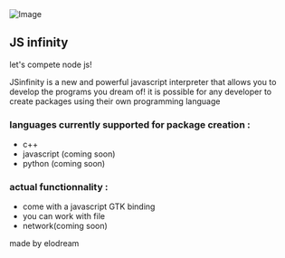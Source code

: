 
<div align="center><a href="https://goopics.net/i/forfla"><img src="https://i.goopics.net/forfla.png"  alt="Image"></a></div>

<h2 >JS infinity</h2>
let's compete node js!

JSinfinity is a new and powerful javascript interpreter that allows you to develop the programs you dream of!
it is possible for any developer to create packages using their own programming language


<h3 >languages currently supported for package creation :</h3>
<ul>
  <li>c++</li>
<li>javascript (coming soon)</li>
<li>python (coming soon)</li>
</ul>

<h3>actual functionnality :</h3>
<ul>
 <li>come with a javascript GTK binding</li>
<li>you can work with file</li>
<li>network(coming soon)</li>
</ul>

<a>made by elodream</a>
